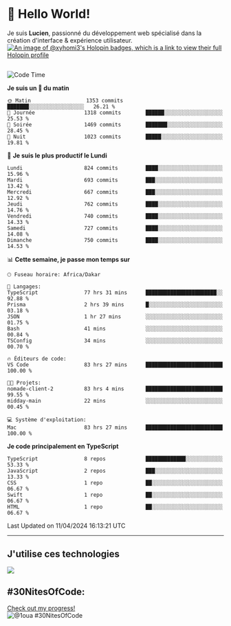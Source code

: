 # 👋 Hello World!

Je suis **Lucien**, passionné du développement web spécialisé dans la création d'interface & expérience utilisateur.
[![An image of @xyhomi3's Holopin badges, which is a link to view their full Holopin profile](https://holopin.me/xyhomi3)](https://holopin.io/@xyhomi3)

##

<!--START_SECTION:waka-->
![Code Time](http://img.shields.io/badge/Code%20Time-918%20hrs%2036%20mins-blue)

**Je suis un 🐤 du matin** 

```text
🌞 Matin                  1353 commits        ███████░░░░░░░░░░░░░░░░░░   26.21 % 
🌆 Journée                1318 commits        ██████░░░░░░░░░░░░░░░░░░░   25.53 % 
🌃 Soirée                 1469 commits        ███████░░░░░░░░░░░░░░░░░░   28.45 % 
🌙 Nuit                   1023 commits        █████░░░░░░░░░░░░░░░░░░░░   19.81 % 
```
📅 **Je suis le plus productif le Lundi** 

```text
Lundi                    824 commits         ████░░░░░░░░░░░░░░░░░░░░░   15.96 % 
Mardi                    693 commits         ███░░░░░░░░░░░░░░░░░░░░░░   13.42 % 
Mercredi                 667 commits         ███░░░░░░░░░░░░░░░░░░░░░░   12.92 % 
Jeudi                    762 commits         ████░░░░░░░░░░░░░░░░░░░░░   14.76 % 
Vendredi                 740 commits         ████░░░░░░░░░░░░░░░░░░░░░   14.33 % 
Samedi                   727 commits         ████░░░░░░░░░░░░░░░░░░░░░   14.08 % 
Dimanche                 750 commits         ████░░░░░░░░░░░░░░░░░░░░░   14.53 % 
```


📊 **Cette semaine, je passe mon temps sur** 

```text
🕑︎ Fuseau horaire: Africa/Dakar

💬 Langages: 
TypeScript               77 hrs 31 mins      ███████████████████████░░   92.88 % 
Prisma                   2 hrs 39 mins       █░░░░░░░░░░░░░░░░░░░░░░░░   03.18 % 
JSON                     1 hr 27 mins        ░░░░░░░░░░░░░░░░░░░░░░░░░   01.75 % 
Bash                     41 mins             ░░░░░░░░░░░░░░░░░░░░░░░░░   00.84 % 
TSConfig                 34 mins             ░░░░░░░░░░░░░░░░░░░░░░░░░   00.70 % 

🔥 Éditeurs de code: 
VS Code                  83 hrs 27 mins      █████████████████████████   100.00 % 

🐱‍💻 Projets: 
nomade-client-2          83 hrs 4 mins       █████████████████████████   99.55 % 
midday-main              22 mins             ░░░░░░░░░░░░░░░░░░░░░░░░░   00.45 % 

💻 Système d'exploitation: 
Mac                      83 hrs 27 mins      █████████████████████████   100.00 % 
```

**Je code principalement en TypeScript** 

```text
TypeScript               8 repos             █████████████░░░░░░░░░░░░   53.33 % 
JavaScript               2 repos             ███░░░░░░░░░░░░░░░░░░░░░░   13.33 % 
CSS                      1 repo              ██░░░░░░░░░░░░░░░░░░░░░░░   06.67 % 
Swift                    1 repo              ██░░░░░░░░░░░░░░░░░░░░░░░   06.67 % 
HTML                     1 repo              ██░░░░░░░░░░░░░░░░░░░░░░░   06.67 % 
```




 Last Updated on 11/04/2024 16:13:21 UTC
<!--END_SECTION:waka-->
---

## J'utilise ces technologies

<p align="left">
  <a href="https://skillicons.dev">
    <img src="https://skillicons.dev/icons?i=ts,js,md,scss,tailwind,react,redux,docker,express,astro,vite,nextjs,vercel,figma,ableton" />
  </a>
</p>

## #30NitesOfCode:
  [Check out my progress!](https://www.codedex.io/@1oua/30-nites-of-code)  
  ![@1oua #30NitesOfCode](https://www.codedex.io/api/petStatus?user=1oua)
